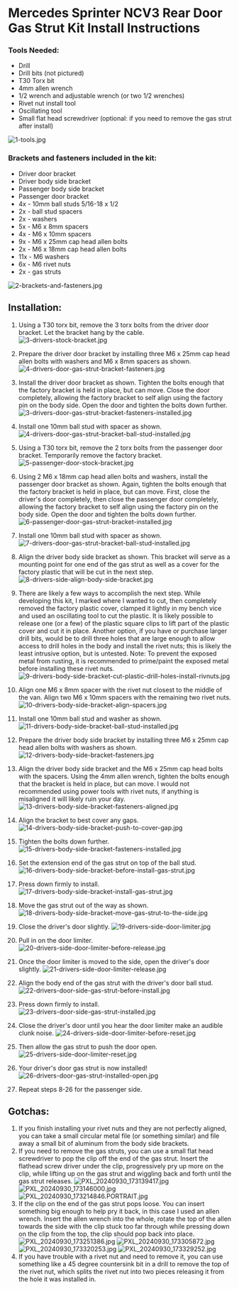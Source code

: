 # Mercedes Sprinter NCV3 Rear Door Gas Strut Kit Install Instructions

### Tools Needed:
 
- Drill
- Drill bits (not pictured)
- T30 Torx bit
- 4mm allen wrench
- 1/2 wrench and adjustable wrench (or two 1/2 wrenches)
- Rivet nut install tool
- Oscillating tool
- Small flat head screwdriver (optional: if you need to remove the gas strut after install)
 
![1-tools.jpg](../mercedes-sprinter-ncv3-rear-door-gas-strut-kit-images/0-tools.jpg)

### Brackets and fasteners included in the kit:

- Driver door bracket
- Driver body side bracket
- Passenger body side bracket
- Passenger door bracket
- 4x - 10mm ball studs 5/16-18 x 1/2
- 2x - ball stud spacers
- 2x - washers
- 5x - M6 x 8mm spacers
- 4x - M6 x 10mm spacers
- 9x - M6 x 25mm cap head allen bolts
- 2x - M6 x 18mm cap head allen bolts
- 11x - M6 washers
- 6x - M6 rivet nuts
- 2x - gas struts

![2-brackets-and-fasteners.jpg](../mercedes-sprinter-ncv3-rear-door-gas-strut-kit-images/00-brackets-and-fasteners.jpg)

## Installation:

1. Using a T30 torx bit, remove the 3 torx bolts from the driver door bracket. Let the bracket hang by the cable.
![3-drivers-stock-bracket.jpg](../mercedes-sprinter-ncv3-rear-door-gas-strut-kit-images/1-drivers-stock-bracket.jpg)

2. Prepare the driver door bracket by installing three M6 x 25mm cap head allen bolts with washers and M6 x 8mm spacers as shown.
![4-drivers-door-gas-strut-bracket-fasteners.jpg](../mercedes-sprinter-ncv3-rear-door-gas-strut-kit-images/2-drivers-door-gas-strut-bracket-fasteners.jpg)

3. Install the driver door bracket as shown. Tighten the bolts enough that the factory bracket is held in place, but can move. Close the door completely, allowing the factory bracket to self align using the factory pin on the body side. Open the door and tighten the bolts down further.
![3-drivers-door-gas-strut-bracket-fasteners-installed.jpg](../mercedes-sprinter-ncv3-rear-door-gas-strut-kit-images/3-drivers-door-gas-strut-bracket-fasteners-installed.jpg)

4. Install one 10mm ball stud with spacer as shown.
![4-drivers-door-gas-strut-bracket-ball-stud-installed.jpg](../mercedes-sprinter-ncv3-rear-door-gas-strut-kit-images/4-drivers-door-gas-strut-bracket-ball-stud-installed.jpg)

5. Using a T30 torx bit, remove the 2 torx bolts from the passenger door bracket. Temporarily remove the factory bracket.
![5-passenger-door-stock-bracket.jpg](../mercedes-sprinter-ncv3-rear-door-gas-strut-kit-images/5-passenger-door-stock-bracket.jpg)

6. Using 2 M6 x 18mm cap head allen bolts and washers, install the passenger door bracket as shown. Again, tighten the bolts enough that the factory bracket is held in place, but can move. First, close the driver's door completely, then close the passenger door completely, allowing the factory bracket to self align using the factory pin on the body side. Open the door and tighten the bolts down further.
![6-passenger-door-gas-strut-bracket-installed.jpg](../mercedes-sprinter-ncv3-rear-door-gas-strut-kit-images/6-passenger-door-gas-strut-bracket-installed.jpg)

7. Install one 10mm ball stud with spacer as shown.
![7-drivers-door-gas-strut-bracket-ball-stud-installed.jpg](../mercedes-sprinter-ncv3-rear-door-gas-strut-kit-images/7-drivers-door-gas-strut-bracket-ball-stud-installed.jpg)

8. Align the driver body side bracket as shown. This bracket will serve as a mounting point for one end of the gas strut as well as a cover for the factory plastic that will be cut in the next step.
![8-drivers-side-align-body-side-bracket.jpg](../mercedes-sprinter-ncv3-rear-door-gas-strut-kit-images/8-drivers-side-align-body-side-bracket.jpg)

9. There are likely a few ways to accomplish the next step. While developing this kit, I marked where I wanted to cut, then completely removed the factory plastic cover, clamped it lightly in my bench vice and used an oscillating tool to cut the plastic. It is likely possible to release one (or a few) of the plastic square clips to lift part of the plastic cover and cut it in place. Another option, if you have or purchase larger drill bits, would be to drill three holes that are large enough to allow access to drill holes in the body and install the rivet nuts; this is likely the least intrusive option, but is untested. Note: To prevent the exposed metal from rusting, it is recommended to prime/paint the exposed metal before installing these rivet nuts.
![9-drivers-body-side-bracket-cut-plastic-drill-holes-install-rivnuts.jpg](../mercedes-sprinter-ncv3-rear-door-gas-strut-kit-images/9-drivers-body-side-bracket-cut-plastic-drill-holes-install-rivnuts.jpg)

10. Align one M6 x 8mm spacer with the rivet nut closest to the middle of the van. Align two M6 x 10mm spacers with the remaining two rivet nuts.
![10-drivers-body-side-bracket-align-spacers.jpg](../mercedes-sprinter-ncv3-rear-door-gas-strut-kit-images/10-drivers-body-side-bracket-align-spacers.jpg)

11. Install one 10mm ball stud and washer as shown.
![11-drivers-body-side-bracket-ball-stud-installed.jpg](../mercedes-sprinter-ncv3-rear-door-gas-strut-kit-images/11-drivers-body-side-bracket-ball-stud-installed.jpg)

12. Prepare the driver body side bracket by installing three M6 x 25mm cap head allen bolts with washers as shown.
![12-drivers-body-side-bracket-fasteners.jpg](../mercedes-sprinter-ncv3-rear-door-gas-strut-kit-images/12-drivers-body-side-bracket-fasteners.jpg)

13. Align the driver body side bracket and the M6 x 25mm cap head bolts with the spacers. Using the 4mm allen wrench, tighten the bolts enough that the bracket is held in place, but can move. I would not recommended using power tools with rivet nuts, if anything is misaligned it will likely ruin your day. 
![13-drivers-body-side-bracket-fasteners-aligned.jpg](../mercedes-sprinter-ncv3-rear-door-gas-strut-kit-images/13-drivers-body-side-bracket-fasteners-aligned.jpg)

14. Align the bracket to best cover any gaps.
![14-drivers-body-side-bracket-push-to-cover-gap.jpg](../mercedes-sprinter-ncv3-rear-door-gas-strut-kit-images/14-drivers-body-side-bracket-push-to-cover-gap.jpg)

15. Tighten the bolts down further.
![15-drivers-body-side-bracket-fasteners-installed.jpg](../mercedes-sprinter-ncv3-rear-door-gas-strut-kit-images/15-drivers-body-side-bracket-fasteners-installed.jpg)

16. Set the extension end of the gas strut on top of the ball stud.
![16-drivers-body-side-bracket-before-install-gas-strut.jpg](../mercedes-sprinter-ncv3-rear-door-gas-strut-kit-images/16-drivers-body-side-bracket-before-install-gas-strut.jpg)

17. Press down firmly to install.
![17-drivers-body-side-bracket-install-gas-strut.jpg](../mercedes-sprinter-ncv3-rear-door-gas-strut-kit-images/17-drivers-body-side-bracket-install-gas-strut.jpg)

18. Move the gas strut out of the way as shown.
![18-drivers-body-side-bracket-move-gas-strut-to-the-side.jpg](../mercedes-sprinter-ncv3-rear-door-gas-strut-kit-images/18-drivers-body-side-bracket-move-gas-strut-to-the-side.jpg)

19. Close the driver's door slightly.
![19-drivers-side-door-limiter.jpg](../mercedes-sprinter-ncv3-rear-door-gas-strut-kit-images/19-drivers-side-door-limiter.jpg)

20. Pull in on the door limiter.
![20-drivers-side-door-limiter-before-release.jpg](../mercedes-sprinter-ncv3-rear-door-gas-strut-kit-images/20-drivers-side-door-limiter-before-release.jpg)

21. Once the door limiter is moved to the side, open the driver's door slightly.
![21-drivers-side-door-limiter-release.jpg](../mercedes-sprinter-ncv3-rear-door-gas-strut-kit-images/21-drivers-side-door-limiter-release.jpg)

22. Align the body end of the gas strut with the driver's door ball stud.
![22-drivers-door-side-gas-strut-before-install.jpg](../mercedes-sprinter-ncv3-rear-door-gas-strut-kit-images/22-drivers-door-side-gas-strut-before-install.jpg)

23. Press down firmly to install.
![23-drivers-door-side-gas-strut-installed.jpg](../mercedes-sprinter-ncv3-rear-door-gas-strut-kit-images/23-drivers-door-side-gas-strut-installed.jpg)

24. Close the driver's door until you hear the door limiter make an audible clunk noise.
![24-drivers-side-door-limiter-before-reset.jpg](../mercedes-sprinter-ncv3-rear-door-gas-strut-kit-images/24-drivers-side-door-limiter-before-reset.jpg)

25. Then allow the gas strut to push the door open.
![25-drivers-side-door-limiter-reset.jpg](../mercedes-sprinter-ncv3-rear-door-gas-strut-kit-images/25-drivers-side-door-limiter-reset.jpg)

26. Your driver's door gas strut is now installed!
![26-drivers-door-gas-strut-installed-open.jpg](../mercedes-sprinter-ncv3-rear-door-gas-strut-kit-images/26-drivers-door-gas-strut-installed-open.jpg)

27. Repeat steps 8-26 for the passenger side.

## Gotchas:
1. If you finish installing your rivet nuts and they are not perfectly aligned, you can take a small circular metal file (or something similar) and file away a small bit of aluminum from the body side brackets.
2. If you need to remove the gas struts, you can use a small flat head screwdriver to pop the clip off the end of the gas strut. Insert the flathead screw driver under the clip, progressively pry up more on the clip, while lifting up on the gas strut and wiggling back and forth until the gas strut releases.
![PXL_20240930_173139417.jpg](../mercedes-sprinter-ncv3-rear-door-gas-strut-kit-images/PXL_20240930_173139417.jpg)
![PXL_20240930_173146000.jpg](../mercedes-sprinter-ncv3-rear-door-gas-strut-kit-images/PXL_20240930_173146000.jpg)
![PXL_20240930_173214846.PORTRAIT.jpg](../mercedes-sprinter-ncv3-rear-door-gas-strut-kit-images/PXL_20240930_173214846.PORTRAIT.jpg)
3. If the clip on the end of the gas strut pops loose. You can insert something big enough to help pry it back, in this case I used an allen wrench. Insert the allen wrench into the whole, rotate the top of the allen towards the side with the clip stuck too far through while pressing down on the clip from the top, the clip should pop back into place.
![PXL_20240930_173251386.jpg](../mercedes-sprinter-ncv3-rear-door-gas-strut-kit-images/PXL_20240930_173251386.jpg)
![PXL_20240930_173305872.jpg](../mercedes-sprinter-ncv3-rear-door-gas-strut-kit-images/PXL_20240930_173305872.jpg)
![PXL_20240930_173320253.jpg](../mercedes-sprinter-ncv3-rear-door-gas-strut-kit-images/PXL_20240930_173320253.jpg)
![PXL_20240930_173329252.jpg](../mercedes-sprinter-ncv3-rear-door-gas-strut-kit-images/PXL_20240930_173329252.jpg)
4. If you have trouble with a rivet nut and need to remove it, you can use something like a 45 degree countersink bit in a drill to remove the top of the rivet nut, which splits the rivet nut into two pieces releasing it from the hole it was installed in. 